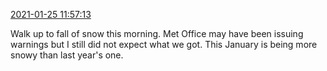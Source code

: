 [2021-01-25 11:57:13](https://mstdn.social/@hill_wanderer/105616233813847211)

Walk up to fall of snow this morning. Met Office may have been issuing warnings but I still did not expect what we got. This January is being more snowy than last year&#39;s one.